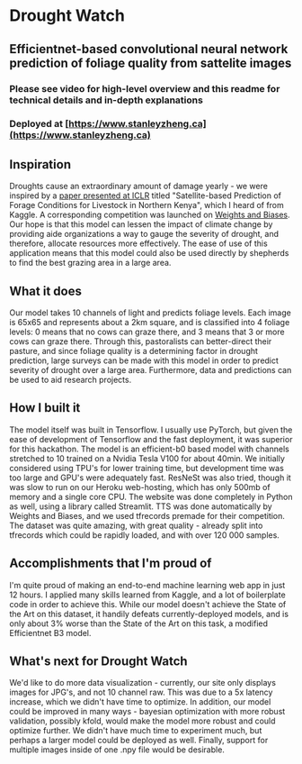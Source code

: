 # Drought Watch
## Efficientnet-based convolutional neural network prediction of foliage quality from sattelite images
### Please see video for high-level overview and this readme for technical details and in-depth explanations
### Deployed at [https://www.stanleyzheng.ca](https://www.stanleyzheng.ca)

## Inspiration
Droughts cause an extraordinary amount of damage yearly - we were inspired by a [paper presented at ICLR](https://arxiv.org/abs/2004.04081) titled "Satellite-based Prediction of Forage Conditions for Livestock in Northern Kenya", which I heard of from Kaggle. 
A corresponding competition was launched on [Weights and Biases](https://wandb.ai/wandb/droughtwatch/benchmark). Our hope is that this model can lessen the impact of climate change by providing aide organizations a way to gauge the severity of drought, and therefore, allocate resources more effectively. The ease of use of this application means that this model could also be used directly by shepherds to find the best grazing area in a large area.

## What it does
Our model takes 10 channels of light and predicts foliage levels. Each image is 65x65 and represents about a 2km square, and is classified into 4 foliage levels: 0 means that no cows can graze there, and 3 means that 3 or more cows can graze there. Through this, pastoralists can better-direct their pasture, and since foliage quality is a determining factor in drought prediction, large surveys can be made with this model in order to predict severity of drought over a large area. Furthermore, data and predictions can be used to aid research projects.

## How I built it
The model itself was built in Tensorflow. I usually use PyTorch, but given the ease of development of Tensorflow and the fast deployment, it was superior for this hackathon. The model is an efficient-b0 based model with channels stretched to 10 trained on a Nvidia Tesla V100 for about 40min. We initially considered using TPU's for lower training time, but development time was too large and GPU's were adequately fast. ResNeSt was also tried, though it was slow to run on our Heroku web-hosting, which has only 500mb of memory and a single core CPU. The website was done completely in Python as well, using a library called Streamlit. TTS was done automatically by Weights and Biases, and we used tfrecords premade for their competition. The dataset was quite amazing, with great quality - already split into tfrecords which could be rapidly loaded, and with over 120 000 samples. 

## Accomplishments that I'm proud of
I'm quite proud of making an end-to-end machine learning web app in just 12 hours. I applied many skills learned from Kaggle, and a lot of boilerplate code in order to achieve this. While our model doesn't achieve the State of the Art on this dataset, it handily defeats currently-deployed models, and is only about 3% worse than the State of the Art on this task, a modified Efficientnet B3 model.

## What's next for Drought Watch
We'd like to do more data visualization - currently, our site only displays images for JPG's, and not 10 channel raw. This was due to a 5x latency increase, which we didn't have time to optimize. In addition, our model could be improved in many ways - bayesian optimization with more robust validation, possibly kfold, would make the model more robust and could optimize further. We didn't have much time to experiment much, but perhaps a larger model could be deployed as well. Finally, support for multiple images inside of one .npy file would be desirable.